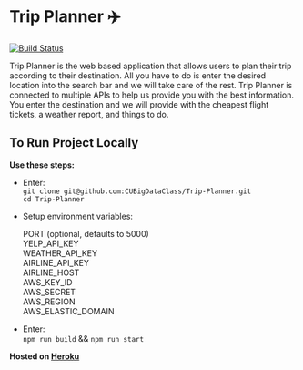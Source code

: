 # Trip Planner :airplane:
[![Build Status](https://travis-ci.com/CUBigDataClass/Trip-Planner.svg?branch=dev)](https://travis-ci.com/CUBigDataClass/Trip-Planner)

Trip Planner is the web based application that allows users to plan their trip according to their destination.
All you have to do is enter the desired location into the search bar and we will take care of the rest.
Trip Planner is connected to multiple APIs to help us provide you with the best information.
You enter the destination and we will provide with the cheapest flight tickets, a weather report, and things to do.
  
  
  
## To Run Project Locally

**Use these steps:** 
* Enter:  
`git clone git@github.com:CUBigDataClass/Trip-Planner.git`  
`cd Trip-Planner`  
  
* Setup environment variables: 
  
  PORT (optional, defaults to 5000)  
  YELP_API_KEY  
  WEATHER_API_KEY  
  AIRLINE_API_KEY  
  AIRLINE_HOST  
  AWS_KEY_ID  
  AWS_SECRET  
  AWS_REGION  
  AWS_ELASTIC_DOMAIN  
  
* Enter:  
`npm run build` && `npm run start`  

**Hosted on [Heroku](https://trip-ahead.herokuapp.com)**
